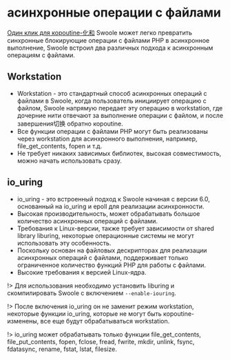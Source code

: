 # асинхронные операции с файлами

[Один клик для корoutine-化和](/runtime) Swoole может легко превратить синхронные блокирующие операции с файлами PHP в асинхронное выполнение, Swoole встроил два различных подхода к асинхронным операциям с файлами.

## Workstation

* Workstation - это стандартный способ асинхронных операций с файлами в Swoole, когда пользователь инициирует операцию с файлом, Swoole напрямую передает эту операцию в workstation, где дочерние нити отвечают за выполнение операции с файлом, и после завершения切换 обратно корoutine.
* Все функции операции с файлами PHP могут быть реализованы через workstation для асинхронного выполнения, например, file_get_contents, fopen и т.д.
* Не требует никаких зависимых библиотек, высокая совместимость, можно начать использовать сразу.

## io_uring

* io_uring - это встроенный подход к Swoole начиная с версии 6.0, основанный на io_uring и epoll для реализации асинхронности.
* Высокая производительность, может обрабатывать большое количество асинхронных операций с файлами.
* Требования к Linux-версии, также требует зависимости от shared library liburing, некоторые операционные системы не могут использовать эту особенность.
* Поскольку основан на файловых дескрипторах для реализации асинхронных операций с файлами, поддерживает только ограниченное количество функций PHP для работы с файлами.
* Высокие требования к версией Linux-ядра.

!> Для использования необходимо установить liburing и скомпилировать Swoole с включением `--enable-iouring`.

!> После включения io_uring он не заменит режим workstation, некоторые функции io_uring, которые не могут быть корoutine-изменены, все еще будут обрабатываться workstation.

!> io_uring может обрабатывать только функции file_get_contents, file_put_contents, fopen, fclose, fread, fwrite, mkdir, unlink, fsync, fdatasync, rename, fstat, lstat, filesize.
